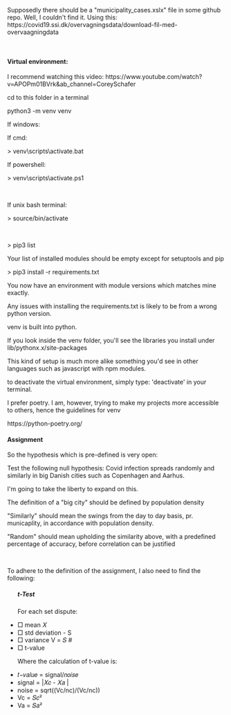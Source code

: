<p>Supposedly there should be a "municipality_cases.xslx" file in some github repo. Well, I couldn't find it. Using this: https://covid19.ssi.dk/overvagningsdata/download-fil-med-overvaagningdata</p>
<br>
<h4>Virtual environment:</h4>
<p>I recommend watching this video: https://www.youtube.com/watch?v=APOPm01BVrk&ab_channel=CoreySchafer </p>
<p>cd to this folder in a terminal</p>
<p>python3 -m venv venv</p>
<p>If windows: </p>
<p>If cmd:</p>
<p>> venv\scripts\activate.bat</p>
<p>If powershell:</p>
<p>> venv\scripts\activate.ps1</p>
<br>
<p>If unix bash terminal:</p>
<p>> source/bin/activate</p>
<br>
<p>> pip3 list</p>
<p>Your list of installed modules should be empty except for setuptools and pip</p>
<p>> pip3 install -r requirements.txt</p>
<p>You now have an environment with module versions which matches mine exactly.</p>
<p>Any issues with installing the requirements.txt is likely to be from a wrong python version.</p>
<p>venv is built into python.</p>
<p>If you look inside the venv folder, you'll see the libraries you install under lib/pythonx.x/site-packages</p>
<p>This kind of setup is much more alike something you'd see in other languages such as javascript with npm modules.</p>
<p>to deactivate the virtual environment, simply type: 'deactivate' in your terminal.
<p>I prefer poetry. I am, however, trying to make my projects more accessible to others, hence the guidelines for venv</p>
<p>https://python-poetry.org/ </p>

<h4>Assignment</h4>
<p>So the hypothesis which is pre-defined is very open:</p>
<p>Test the following null hypothesis: Covid infection spreads randomly and similarly in big
Danish cities such as Copenhagen and Aarhus.</p>
<p>I'm going to take the liberty to expand on this.</p>
<p>The definition of a "big city" should be defined by population density</p>
<p>"Similarly" should mean the swings from the day to day basis, pr. municaplity, in accordance with population density. </p>
<p>"Random" should mean upholding the similarity above, with a predefined percentage of accuracy, before correlation can be justified</p>
<br>
<p>To adhere to the definition of the assignment, I also need to find the following:</p>
<ul>
    <h5>t-Test</h5>
    <p>For each set dispute: </p>
    <li>□ mean 𝑋</li>
    <li>□ std deviation - S</li>
    <li>□ variance V = 𝑆 #</li>
    <li>□ t-value</li>
    <p>Where the calculation of t-value is:</p>
    <li>𝑡−𝑣𝑎𝑙𝑢𝑒 = signal/𝑛𝑜𝑖𝑠𝑒</li>
    <li>signal = |𝑋𝑐 - 𝑋𝑎 |</li>
    <li>noise = sqrt((Vc/nc)/(Vc/nc))</li>
    <li>Vc = 𝑆𝑐² </li>
    <li>Va = 𝑆𝑎² </li>
</ul>